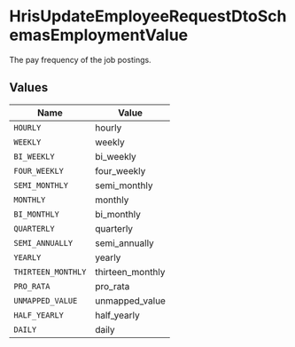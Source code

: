 # HrisUpdateEmployeeRequestDtoSchemasEmploymentValue

The pay frequency of the job postings.


## Values

| Name               | Value              |
| ------------------ | ------------------ |
| `HOURLY`           | hourly             |
| `WEEKLY`           | weekly             |
| `BI_WEEKLY`        | bi_weekly          |
| `FOUR_WEEKLY`      | four_weekly        |
| `SEMI_MONTHLY`     | semi_monthly       |
| `MONTHLY`          | monthly            |
| `BI_MONTHLY`       | bi_monthly         |
| `QUARTERLY`        | quarterly          |
| `SEMI_ANNUALLY`    | semi_annually      |
| `YEARLY`           | yearly             |
| `THIRTEEN_MONTHLY` | thirteen_monthly   |
| `PRO_RATA`         | pro_rata           |
| `UNMAPPED_VALUE`   | unmapped_value     |
| `HALF_YEARLY`      | half_yearly        |
| `DAILY`            | daily              |